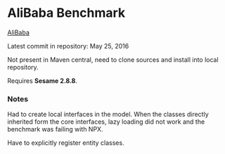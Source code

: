 # AliBaba Benchmark

[AliBaba](https://bitbucket.org/openrdf/alibaba/)

Latest commit in repository: May 25, 2016

Not present in Maven central, need to clone sources and install into local repository.

Requires **Sesame 2.8.8**.

### Notes

Had to create local interfaces in the model. When the classes directly inherited form the core interfaces, 
lazy loading did not work and the benchmark was failing with NPX.

Have to explicitly register entity classes.